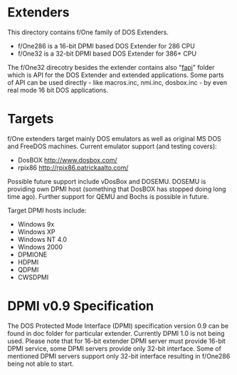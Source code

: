 Extenders
=========

This directory contains f/One family of DOS Extenders.

 * f/One286 is a 16-bit DPMI based DOS Extender for 286 CPU
 * f/One32  is a 32-bit DPMI based DOS Extender for 386+ CPU

The f/One32 direcotry besides the extender contains also "[fapi](fone32/doc/fapi.md)"  folder which is API for the DOS Extender and extended applications. Some parts of API can be used directly - like macros.inc, nmi.inc, dosbox.inc - by even real mode 16 bit DOS applications.

Targets
=======

f/One extenders target mainly DOS emulators as well as original MS DOS and FreeDOS machines.
Current emulator support (and testing covers):

 * DosBOX http://www.dosbox.com/
 * rpix86 http://rpix86.patrickaalto.com/

Possible future support include vDosBox and DOSEMU. DOSEMU is providing own DPMI host (something that DosBOX has stopped doing long time ago). Further support for QEMU and Bochs is possible in future.

Target DPMI hosts include:

 * Windows 9x
 * Windows XP
 * Windows NT 4.0
 * Windows 2000
 * DPMIONE
 * HDPMI
 * QDPMI
 * CWSDPMI
 
DPMI v0.9 Specification
=======================
The DOS Protected Mode Interface (DPMI) specification version 0.9 can be found in doc folder for particular extender. Currently DPMI 1.0 is not being used. Please note that for 16-bit extender DPMI server must provide 16-bit DPMI service, some DPMI servers provide only 32-bit interface. Some of mentioned DPMI servers support only 32-bit interface resulting in f/One286 being not able to start. 

  
 
 
